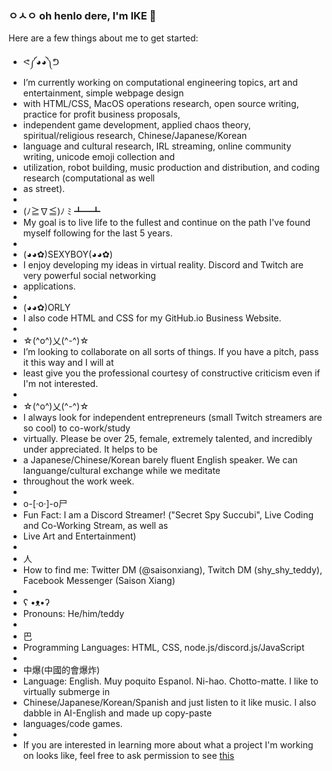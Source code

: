 ### ㅇㅅㅇ oh henlo dere, I'm IKE 👋

Here are a few things about me to get started:

- ᕙ༼◕◕༽ᕤ 
- I’m currently working on computational engineering topics, art and entertainment, simple webpage design 
- with HTML/CSS, MacOS operations research, open source writing, practice for profit business proposals, 
- independent game development, applied chaos theory, spiritual/religious research, Chinese/Japanese/Korean 
- language and cultural research, IRL streaming, online community writing, unicode emoji collection and 
- utilization, robot building, music production and distribution, and coding research (computational as well 
- as street).
- 
- (ﾉ≧∇≦)ﾉ ﾐ ┻━┻ 
- My goal is to live life to the fullest and continue on the path I've found myself following for the last 5 years.
- 
- (◕◕✿)SEXYBOY(◕◕✿) 
- I enjoy developing my ideas in virtual reality. Discord and Twitch are very powerful social networking 
- applications.
- 
- (◕◕✿)ORLY 
- I also code HTML and CSS for my GitHub.io Business Website.
- 
- ☆(^o^)乂(^-^)☆ 
- I’m looking to collaborate on all sorts of things. If you have a pitch, pass it this way and I will at 
- least give you the professional courtesy of constructive criticism even if I'm not interested.
- 
- ☆(^o^)乂(^-^)☆ 
- I always look for independent entrepreneurs (small Twitch streamers are so cool) to co-work/study 
- virtually. Please be over 25, female, extremely talented, and incredibly under appreciated. It helps to be 
- a Japanese/Chinese/Korean barely fluent English speaker. We can languange/cultural exchange while we meditate 
- throughout the work week.
- 
- o-[·o·]-o尸 
- Fun Fact: I am a Discord Streamer! ("Secret Spy Succubi", Live Coding and Co-Working Stream, as well as 
- Live Art and Entertainment) 
- 
- 人 
- How to find me: Twitter DM (@saisonxiang), Twitch DM (shy_shy_teddy), Facebook Messenger (Saison Xiang)
- 
- ʕ •ᴥ•ʔ 
- Pronouns: He/him/teddy
- 
- 巴 
- Programming Languages: HTML, CSS, node.js/discord.js/JavaScript
- 
- 中爆(中國的會爆炸) 
- Language: English. Muy poquito Espanol. Ni-hao. Chotto-matte. I like to virtually submerge in 
- Chinese/Japanese/Korean/Spanish and just listen to it like music. I also dabble in AI-English and made up copy-paste
- languages/code games.
-
- If you are interested in learning more about what a project I'm working on looks like, feel free to ask permission to see [this](https://github.com/saisonxiang/gee3wee/tree/⊂(◉‿◉)つ)
